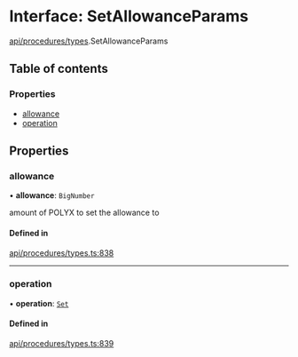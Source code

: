 # Interface: SetAllowanceParams

[api/procedures/types](../wiki/api.procedures.types).SetAllowanceParams

## Table of contents

### Properties

- [allowance](../wiki/api.procedures.types.SetAllowanceParams#allowance)
- [operation](../wiki/api.procedures.types.SetAllowanceParams#operation)

## Properties

### allowance

• **allowance**: `BigNumber`

amount of POLYX to set the allowance to

#### Defined in

[api/procedures/types.ts:838](https://github.com/PolymeshAssociation/polymesh-sdk/blob/e978aefd/src/api/procedures/types.ts#L838)

___

### operation

• **operation**: [`Set`](../wiki/api.procedures.types.AllowanceOperation#set)

#### Defined in

[api/procedures/types.ts:839](https://github.com/PolymeshAssociation/polymesh-sdk/blob/e978aefd/src/api/procedures/types.ts#L839)
